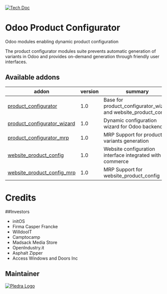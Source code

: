 [![Tech Doc](http://img.shields.io/badge/9.0-docs-8f8f8f.svg?style=flat)](https://www.pledra.com/odoo-product-configurator/documentation)

# Odoo Product Configurator
Odoo modules enabling dynamic product configuration

The product configurator modules suite prevents automatic generation of variants in Odoo and provides on-demand generation through friendly user interfaces.

[//]: # (addons)
Available addons
----------------
addon | version | summary
--- | --- | ---
[product_configurator](product_configurator/) | 1.0 | Base for product_configurator_wizard and website_product_config
[product_configurator_wizard](product_configurator_wizard/) | 1.0 | Dynamic configuration wizard for Odoo backend
[product_configurator_mrp](product_configurator_mrp/) | 1.0  | MRP Support for product variants generation
[website_product_config](https://www.indiegogo.com/projects/odoo-product-configurator--2) | 1.0 | Website configuration interface integrated with e-commerce
[website_product_config_mrp](https://www.indiegogo.com/projects/odoo-product-configurator--2) | 1.0 | MRP Support for website_product_config

[//]: # (end addons)


# Credits

##Investors

* initOS
* Firma Casper Francke
* WilldooIT
* Camptocamp
* Madsack Media Store
* OpenIndustry.it
* Asphalt Zipper
* Access Windows and Doors Inc

Maintainer
----------

[![Pledra Logo](https://www.pledra.com/logo.png)](https://www.pledra.com/)